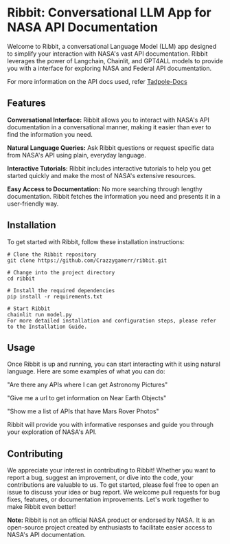 # Ribbit: Conversational LLM App for NASA API Documentation
Welcome to Ribbit, a conversational Language Model (LLM) app designed to simplify your interaction with NASA's vast API documentation. Ribbit leverages the power of Langchain, Chainlit, and GPT4ALL models to provide you with a interface for exploring NASA and Federal API documentation.

For more information on the API docs used, refer [Tadpole-Docs](https://github.com/Crazzygamerr/Tadpole-Docs)

## Features
**Conversational Interface:** Ribbit allows you to interact with NASA's API documentation in a conversational manner, making it easier than ever to find the information you need.

**Natural Language Queries:** Ask Ribbit questions or request specific data from NASA's API using plain, everyday language.

**Interactive Tutorials:** Ribbit includes interactive tutorials to help you get started quickly and make the most of NASA's extensive resources.

**Easy Access to Documentation:** No more searching through lengthy documentation. Ribbit fetches the information you need and presents it in a user-friendly way.

## Installation
To get started with Ribbit, follow these installation instructions:
```
# Clone the Ribbit repository
git clone https://github.com/Crazzygamerr/ribbit.git

# Change into the project directory
cd ribbit

# Install the required dependencies
pip install -r requirements.txt

# Start Ribbit
chainlit run model.py
For more detailed installation and configuration steps, please refer to the Installation Guide.
```

## Usage
Once Ribbit is up and running, you can start interacting with it using natural language. Here are some examples of what you can do:

"Are there any APIs where I can get Astronomy Pictures"

"Give me a url to get information on Near Earth Objects"

"Show me a list of APIs that have Mars Rover Photos"

Ribbit will provide you with informative responses and guide you through your exploration of NASA's API.

## Contributing
We appreciate your interest in contributing to Ribbit! Whether you want to report a bug, suggest an improvement, or dive into the code, your contributions are valuable to us. To get started, please feel free to open an issue to discuss your idea or bug report. We welcome pull requests for bug fixes, features, or documentation improvements. Let's work together to make Ribbit even better!

**Note:** Ribbit is not an official NASA product or endorsed by NASA. It is an open-source project created by enthusiasts to facilitate easier access to NASA's API documentation.